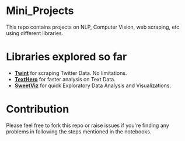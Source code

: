 # Mini_Projects
This repo contains projects on NLP, Computer Vision, web scraping, etc using different libraries.


# Libraries explored so far
- **[Twint](https://github.com/twintproject/twint)** for scraping Twitter Data. No limitations.
- **[TextHero](https://github.com/jbesomi/texthero)** for faster analysis on Text Data.
- **[SweetViz](https://github.com/fbdesignpro/sweetviz)** for quick Exploratory Data Analysis and Visualizations.


# Contribution
Please feel free to fork this repo or raise issues if you're finding any problems in following the steps mentioned in the notebooks.
